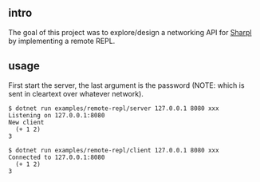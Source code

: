 ﻿## intro
The goal of this project was to explore/design a networking API for [Sharpl](https://github.com/codr7/sharpl) by implementing a remote REPL.

## usage
First start the server, the last argument is the password (NOTE: which is sent in cleartext over whatever network).

```
$ dotnet run examples/remote-repl/server 127.0.0.1 8080 xxx
Listening on 127.0.0.1:8080
New client
  (+ 1 2)
3
```

```
$ dotnet run examples/remote-repl/client 127.0.0.1 8080 xxx
Connected to 127.0.0.1:8080
  (+ 1 2)
3
```